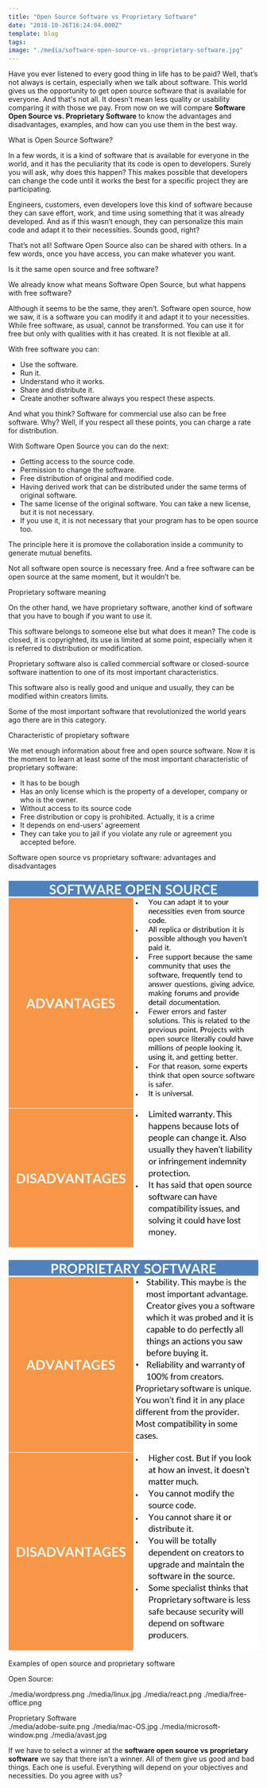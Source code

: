 ```yaml
---
title: "Open Source Software vs Proprietary Software"
date: "2018-10-26T16:24:04.000Z"
template: blog
tags:
image: "./media/software-open-source-vs.-proprietary-software.jpg"
---
```


Have you ever listened to every good thing in life has to be paid? Well, that’s not always is certain, especially when we talk about software. This world gives us the opportunity to get open source software that is available for everyone. And that's not all. It doesn’t mean less quality or usability comparing it with those we pay. From now on we will compare **Software Open Source vs. Proprietary Software** to know the advantages and disadvantages, examples, and how can you use them in the best way.

<title-2>What is Open Source Software?</title-2>

In a few words, it is a kind of software that is available for everyone in the world, and it has the peculiarity that its code is open to developers. Surely you will ask, why does this happen? This makes possible that developers can change the code until it works the best for a specific project they are participating.

Engineers, customers, even developers love this kind of software because they can save effort, work, and time using something that it was already developed. And as if this wasn’t enough, they can personalize this main code and adapt it to their necessities. Sounds good, right?   

That’s not all! Software Open Source also can be shared with others. In a few words, once you have access, you can make whatever you want.

<title-3>Is it the same open source and free software?</title-2>


We already know what means Software Open Source, but what happens with free software?

Although it seems to be the same, they aren’t. Software open source, how we saw, it is a software you can modify it and adapt it to your necessities. While free software, as usual, cannot be transformed. You can use it for free but only with qualities with it has created. It is not flexible at all.

<title-4>With free software you can:</title-4>

* Use the software.
* Run it.
* Understand who it works.
* Share and distribute it.
* Create another software always you respect these aspects.

And what you think? Software for commercial use also can be free software. Why? Well, if you respect all these points, you can charge a rate for distribution.

<title-4>With Software Open Source you can do the next:</title-4>

* Getting access to the source code.
* Permission to change the software. 
* Free distribution of original and modified code. 
* Having derived work that can be distributed under the same terms of original software.
* The same license of the original software. You can take a new license, but it is not necessary.
* If you use it, it is not necessary that your program has to be open source too.

The principle here it is promove the collaboration inside a community to generate mutual benefits. 

Not all software open source is necessary free. And a free software can be open source at the same moment, but it wouldn’t be.

<title-2>Proprietary software meaning</title-2>

On the other hand, we have proprietary software, another kind of software that you have to bough if you want to use it.

This software belongs to someone else but what does it mean? The code is closed, it is copyrighted, its use is limited at some point, especially when it is referred to distribution or modification. 

Proprietary software also is called commercial software or closed-source software inattention to one of its most important characteristics. 

This software also is really good and unique and usually, they can be modified within creators limits.  

Some of the most important software that revolutionized the world years ago there are in this category.

<title-4>Characteristic of propietary software</title-2>

We met enough information about free and open source software. Now it is the moment to learn at least some of the most important characteristic of proprietary software:

* It has to be bough 
* Has an only license which is the property of a developer, company or who is the owner.
* Without access to its source code
* Free distribution or copy is prohibited. Actually, it is a crime
* It depends on end-users’ agreement 
* They can take you to jail if you violate any rule or agreement you accepted before.

<title-3>Software open source vs proprietary software: advantages and disadvantages</title-3>

![software-open-source-vs-proprietary-software](./media/tabla-1-software-open-source-advantages-and-disadvantages.png)
 
  
![software-open-source-vs-proprietary-software](./media/table-2-proprietary-software-advantages-and-disadvantages.png)


<title-2>Examples of open source and proprietary software</title-2>

Open Source: 

<carousel folder='blog'>
./media/wordpress.png
./media/linux.jpg
./media/react.png
./media/free-office.png
</carousel>  

Proprietary Software  
<carousel folder='blog'>
./media/adobe-suite.png
./media/mac-OS.jpg
./media/microsoft-window.png
./media/avast.jpg
</carousel>


If we have to select a winner at the **software open source vs proprietary software** we say that there isn’t a winner. All of them give us good and bad things. Each one is useful. Everything will depend on your objectives and necessities. Do you agree with us? 
